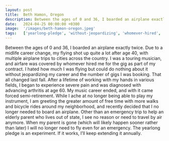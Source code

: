 ```yaml
---
layout: post
title:  Beth Hamon, Oregon
description: Between the ages of 0 and 36, I boarded an airplane exactly twice. Due to a midlife career change, my flying shot up quite a lot after age 40, with mu...
date:   2024-04-25 00:00:00 +0300
image:  '/images/beth-hamon-oregon.jpeg'
tags:   ['yearlong-pledge', 'without-jeopardizing', 'whomever-hired', 'various-fields', 'touring-musician', 'recently-decided', 'keep-extending', 'greater-amount']
---
```

Between the ages of 0 and 36, I boarded an airplane exactly twice. Due to a midlife career change, my flying shot up quite a lot after age 40, with multiple airplane trips to cities across the country. I was a touring musician, and airfare was covered by whomever hired me for the gig as part of my contract. I hated how much I was flying but could do nothing about it without jeopardizing my career and the number of gigs I was booking. That all changed last fall. After a lifetime of working with my hands in various fields, I began to experience severe pain and was diagnosed with advancing arthritis at age 60. My music career ended, and with it came forced semi-retirement. While I ache at no longer being able to play my instrument, I am greeting the greater amount of free time with more walks and bicycle rides around my neighborhood, and recently decided that I no longer needed to board an airplane. Other than an emergency trip to help an elderly parent who lives out of state, I see no reason or need to travel by air anymore. When my parent is gone (which will likely happen sooner rather than later) I will no longer need to fly even for an emergency. The yearlong pledge is an experiment. If it works, I’ll keep extending it annually.

